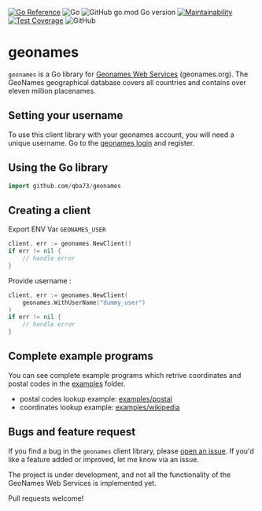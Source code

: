 [![Go Reference](https://pkg.go.dev/badge/github.com/qba73/geonames.svg)](https://pkg.go.dev/github.com/qba73/geonames)
![Go](https://github.com/qba73/geonames/workflows/Go/badge.svg)
![GitHub go.mod Go version](https://img.shields.io/github/go-mod/go-version/qba73/geonames)
[![Maintainability](https://api.codeclimate.com/v1/badges/b4cb743c9bb7f5c405ee/maintainability)](https://codeclimate.com/github/qba73/geonames/maintainability)
[![Test Coverage](https://api.codeclimate.com/v1/badges/b4cb743c9bb7f5c405ee/test_coverage)](https://codeclimate.com/github/qba73/geonames/test_coverage)
![GitHub](https://img.shields.io/github/license/qba73/geonames)



# geonames
`geonames` is a Go library for [Geonames Web Services](http://www.geonames.org) (geonames.org). The GeoNames geographical database covers all countries and contains over eleven million placenames.

## Setting your username

To use this client library with your geonames account, you will need a unique username. Go to the [geonames login](https://www.geonames.org/login) and register.

## Using the Go library

```go
import github.com/qba73/geonames
```

## Creating a client

Export ENV Var ```GEONAMES_USER```
```go
client, err := geonames.NewClient()
if err != nil {
    // handle error
}
```

Provide username :
```go
client, err := geonames.NewClient(
    geonames.WithUserName("dummy_user")
)
if err != nil {
    // handle error
}
```

## Complete example programs

You can see complete example programs which retrive coordinates and postal codes in the [examples](examples/) folder.

- postal codes lookup example: [examples/postal](examples/postal/main.go)
- coordinates lookup example: [examples/wikipedia](examples/wikipedia/main.go)


## Bugs and feature request

If you find a bug in the ```geonames``` client library, please [open an issue](https://github.com/qba73/geonames/issues). If you'd like a feature added or improved, let me know via an issue.

The project is under development, and not all the functionality of the GeoNames Web Services is implemented yet.

Pull requests welcome!
